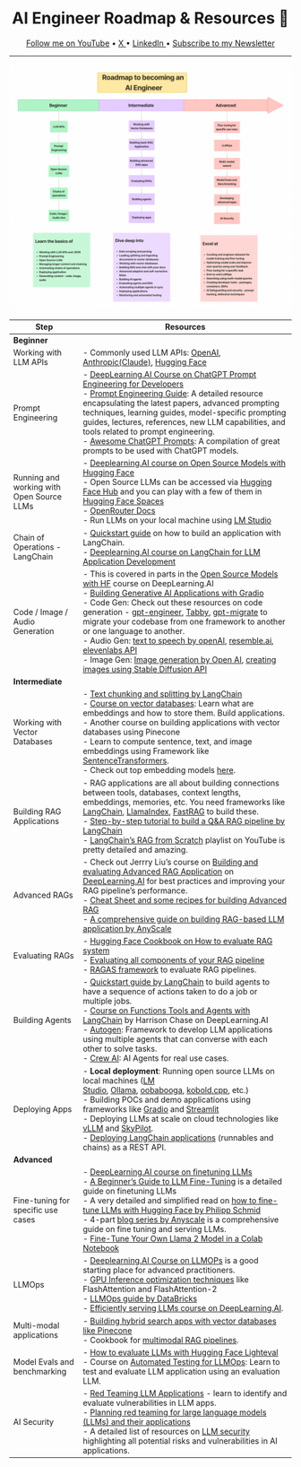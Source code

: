 <div align="center">
<h1> AI Engineer Roadmap & Resources 🤖 </h1>

<p align="center">
<a href="https://www.youtube.com/channel/UCH-xwLTKQaABNs2QmGxK2bQ/">Follow me on YouTube</a> •  <a href="https://twitter.com/dswharshit"> X  </a> •
<a href="https://www.linkedin.com/in/tyagiharshit/">LinkedIn </a> •
<a href="https://dswharshit.substack.com/"> Subscribe to my Newsletter </a>
</p>
</div>


---

![AI Engineer Roadmap Cover](./imgs/ai_engg_roadmap.png)


| Step                               | Resources |
|------------------------------------|-----------|
| **Beginner**                       |           |
| Working with LLM APIs              | - Commonly used LLM APIs: [OpenAI](https://www.notion.so/Resources-34b331afa220479889666fb6e0f245f7?pvs=21), [Anthropic(Claude)](https://docs.anthropic.com/claude/reference/getting-started-with-the-api), [Hugging Face](https://huggingface.co/inference-api) |
| Prompt Engineering                 | - [DeepLearning.AI Course on ChatGPT Prompt Engineering for Developers](http://DeepLearning.AI)<br>- [Prompt Engineering Guide](https://www.promptingguide.ai/): A detailed resource encapsulating the latest papers, advanced prompting techniques, learning guides, model-specific prompting guides, lectures, references, new LLM capabilities, and tools related to prompt engineering.<br>- [Awesome ChatGPT Prompts](https://github.com/f/awesome-chatgpt-prompts): A compilation of great prompts to be used with ChatGPT models. |
| Running and working with Open Source LLMs | - [Deeplearning.AI course on Open Source Models with Hugging Face](http://Deeplearning.AI)<br>- Open Source LLMs can be accessed via [Hugging Face Hub](https://huggingface.co/models) and you can play with a few of them in [Hugging Face Spaces](https://huggingface.co/spaces)<br>- [OpenRouter Docs](https://openrouter.ai/docs#quick-start)<br>- Run LLMs on your local machine using [LM Studio](https://lmstudio.ai/) |
| Chain of Operations - LangChain    | - [Quickstart guide](https://python.langchain.com/docs/get_started/quickstart/) on how to build an application with LangChain.<br>- [Deeplearning.AI course on LangChain for LLM Application Development](http://Deeplearning.AI) |
| Code / Image / Audio Generation    | - This is covered in parts in the [Open Source Models with HF](https://www.deeplearning.ai/short-courses/open-source-models-hugging-face/) course on DeepLearning.AI<br>- [Building Generative AI Applications with Gradio](https://www.deeplearning.ai/short-courses/building-generative-ai-applications-with-gradio/)<br>- Code Gen: Check out these resources on code generation - [gpt-engineer](https://github.com/gpt-engineer-org/gpt-engineer), [Tabby](https://tabby.tabbyml.com/), [gpt-migrate](https://github.com/joshpxyne/gpt-migrate) to migrate your codebase from one framework to another or one language to another.<br>- Audio Gen: [text to speech by openAI](https://platform.openai.com/docs/guides/text-to-speech), [resemble.ai](https://www.resemble.ai/), [elevenlabs API](https://elevenlabs.io/docs/api-reference/text-to-speech)<br>- Image Gen: [Image generation by Open AI](https://platform.openai.com/docs/guides/images?context=node), [creating images using Stable Diffusion API](https://replicate.com/docs/get-started/discord-bot) |
| **Intermediate**                   |           |
| Working with Vector Databases      | - [Text chunking and splitting by LangChain](https://python.langchain.com/docs/modules/data_connection/document_transformers/)<br>- [Course on vector databases](https://www.deeplearning.ai/short-courses/vector-databases-embeddings-applications/): Learn what are embeddings and how to store them. Build applications.<br>- Another course on building applications with vector databases using Pinecone<br>- Learn to compute sentence, text, and image embeddings using Framework like [SentenceTransformers](https://www.sbert.net/).<br>- Check out top embedding models [here](https://huggingface.co/spaces/mteb/leaderboard). |
| Building RAG Applications           | - RAG applications are all about building connections between tools, databases, context lengths, embeddings, memories, etc. You need frameworks like [LangChain](https://python.langchain.com/docs/get_started/introduction), [LlamaIndex](https://docs.llamaindex.ai/en/stable/), [FastRAG](https://github.com/IntelLabs/fastRAG) to build these.<br>- [Step-by-step tutorial to build a Q&A RAG pipeline by LangChain](https://python.langchain.com/docs/use_cases/question_answering/quickstart)<br>- [LangChain’s RAG from Scratch](https://www.youtube.com/watch?v=wd7TZ4w1mSw&list=PLfaIDFEXuae2LXbO1_PKyVJiQ23ZztA0x&ab_channel=LangChain) playlist on YouTube is pretty detailed and amazing. |
| Advanced RAGs                       | - Check out Jerrry Liu’s course on [Building and evaluating Advanced RAG Application](https://www.deeplearning.ai/short-courses/building-evaluating-advanced-rag/) on [DeepLearning.AI](http://DeepLearning.AI) for best practices and improving your RAG pipeline’s performance.<br>- [Cheat Sheet and some recipes for building Advanced RAG](https://www.llamaindex.ai/blog/a-cheat-sheet-and-some-recipes-for-building-advanced-rag-803a9d94c41b)<br>- [A comprehensive guide on building RAG-based LLM application by AnyScale](https://www.anyscale.com/blog/a-comprehensive-guide-for-building-rag-based-llm-applications-part-1) |
| Evaluating RAGs                     | - [Hugging Face Cookbook on How to evaluate RAG system](https://huggingface.co/learn/cookbook/en/rag_evaluation)<br>- [Evaluating all components of your RAG pipeline](https://www.anyscale.com/blog/a-comprehensive-guide-for-building-rag-based-llm-applications-part-1#evaluator)<br>- [RAGAS framework](https://docs.ragas.io/en/stable/) to evaluate RAG pipelines. |
| Building Agents                     | - [Quickstart guide by LangChain](https://python.langchain.com/docs/modules/agents/) to build agents to have a sequence of actions taken to do a job or multiple jobs.<br>- [Course on Functions Tools and Agents with LangChain](https://www.deeplearning.ai/short-courses/functions-tools-agents-langchain/) by Harrison Chase on DeepLearning.AI<br>- [Autogen](https://microsoft.github.io/autogen/docs/Getting-Started): Framework to develop LLM applications using multiple agents that can converse with each other to solve tasks.<br>- [Crew AI](https://www.crewai.com/): AI Agents for real use cases. |
| Deploying Apps                      | - **Local deployment**: Running open source LLMs on local machines ([LM Studio](https://lmstudio.ai/), [Ollama](https://ollama.ai/), [oobabooga](https://github.com/oobabooga/text-generation-webui), [kobold.cpp](https://github.com/LostRuins/koboldcpp), etc.)<br>- Building POCs and demo applications using frameworks like [Gradio](https://www.gradio.app/) and [Streamlit](https://docs.streamlit.io/)<br>- Deploying LLMs at scale on cloud technologies like [vLLM](https://github.com/vllm-project/vllm/tree/main) and [SkyPilot](https://skypilot.readthedocs.io/en/latest/).<br>- [Deploying LangChain applications](https://python.langchain.com/docs/langserve/) (runnables and chains) as a REST API. |
| **Advanced**                        |           |
| Fine-tuning for specific use cases  | - [DeepLearning.AI course on finetuning LLMs](http://DeepLearning.AI)<br>- [A Beginner’s Guide to LLM Fine-Tuning](https://mlabonne.github.io/blog/posts/A_Beginners_Guide_to_LLM_Finetuning.html) is a detailed guide on finetuning LLMs<br>- A very detailed and simplified read on [how to fine-tune LLMs with Hugging Face by Philipp Schmid](https://www.philschmid.de/fine-tune-llms-in-2024-with-trl)<br>- 4-part [blog series by Anyscale](https://www.anyscale.com/blog/how-to-fine-tune-and-serve-llms) is a comprehensive guide on fine tuning and serving LLMs.<br>- [Fine-Tune Your Own Llama 2 Model in a Colab Notebook](https://mlabonne.github.io/blog/posts/Fine_Tune_Your_Own_Llama_2_Model_in_a_Colab_Notebook.html) |
| LLMOps                              | - [Deeplearning.AI Course on LLMOPs](http://Deeplearning.AI) is a good starting place for advanced practitioners.<br>- [GPU Inference optimization techniques](https://huggingface.co/docs/transformers/main/en/perf_infer_gpu_one) like FlashAttention and FlashAttention-2<br>- [LLMOps guide by DataBricks](https://www.databricks.com/glossary/llmops)<br>- [Efficiently serving LLMs course on DeepLearning.AI](https://www.deeplearning.ai/short-courses/efficiently-serving-llms/). |
| Multi-modal applications            | - [Building hybrid search apps with vector databases like Pinecone](https://www.deeplearning.ai/short-courses/building-applications-vector-databases/)<br>- Cookbook for [multimodal RAG pipelines](https://github.com/langchain-ai/langchain/blob/master/cookbook/Semi_structured_and_multi_modal_RAG.ipynb). |
| Model Evals and benchmarking        | - [How to evaluate LLMs with Hugging Face Lighteval](https://www.philschmid.de/sagemaker-evaluate-llm-lighteval)<br>- Course on [Automated Testing for LLMOps](https://www.deeplearning.ai/short-courses/automated-testing-llmops/): Learn to test and evaluate LLM application using an evaluation LLM. |
| AI Security                         | - [Red Teaming LLM Applications](https://www.deeplearning.ai/short-courses/red-teaming-llm-applications/) - learn to identify and evaluate vulnerabilities in LLM apps.<br>- [Planning red teaming for large language models (LLMs) and their applications](https://learn.microsoft.com/en-us/azure/ai-services/openai/concepts/red-teaming)<br>- A detailed list of resources on [LLM security](https://llmsecurity.net/) highlighting all potential risks and vulnerabilities in AI applications. |
